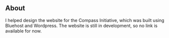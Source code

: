 ## About

I helped design the website for the Compass Initiative, which was built using Bluehost and Wordpress. The website is still in development, so no link is available for now.